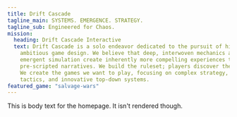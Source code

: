 ```yaml
---
title: Drift Cascade
tagline_main: SYSTEMS. EMERGENCE. STRATEGY.
tagline_sub: Engineered for Chaos.
mission:
  heading: Drift Cascade Interactive
  text: Drift Cascade is a solo endeavor dedicated to the pursuit of high-concept
    ambitious game design. We believe that deep, interwoven mechanics and
    emergent simulation create inherently more compelling experiences than
    pre-scripted narratives. We build the ruleset; players discover the chaos.
    We create the games we want to play, focusing on complex strategy, real-time
    tactics, and innovative top-down systems.
featured_game: "salvage-wars"
---
```

This is body text for the homepage. It isn't rendered though.
